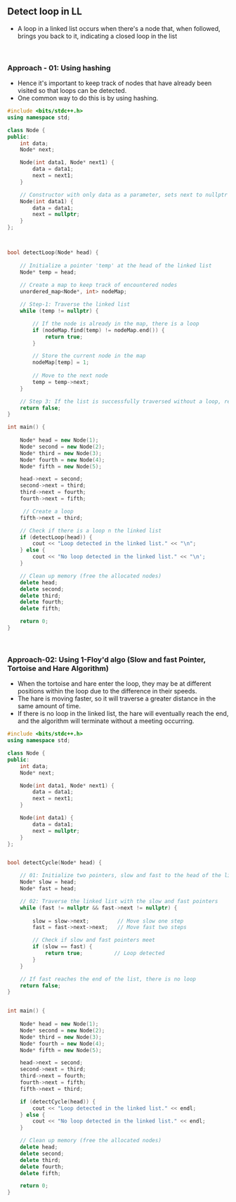 ## Detect loop in LL
- A loop in a linked list occurs when there's a node that, when followed, brings you back to it, indicating a closed loop in the list

<br>

### Approach - 01: Using hashing
- Hence it's important to keep track of nodes that have already been visited so that loops can be detected.
- One common way to do this is by using hashing.

```cpp
#include <bits/stdc++.h>
using namespace std;

class Node {
public:
    int data;        
    Node* next;

    Node(int data1, Node* next1) {
        data = data1;
        next = next1;
    }

    // Constructor with only data as a parameter, sets next to nullptr
    Node(int data1) {
        data = data1;
        next = nullptr;
    }
};



bool detectLoop(Node* head) {
    
    // Initialize a pointer 'temp' at the head of the linked list
    Node* temp = head;  
    
    // Create a map to keep track of encountered nodes
    unordered_map<Node*, int> nodeMap;  

    // Step-1: Traverse the linked list
    while (temp != nullptr) {

        // If the node is already in the map, there is a loop
        if (nodeMap.find(temp) != nodeMap.end()) {
            return true;
        }

        // Store the current node in the map
        nodeMap[temp] = 1;
        
        // Move to the next node
        temp = temp->next;  
    }

    // Step 3: If the list is successfully traversed without a loop, return false
    return false;
}

int main() {
   
    Node* head = new Node(1);
    Node* second = new Node(2);
    Node* third = new Node(3);
    Node* fourth = new Node(4);
    Node* fifth = new Node(5);

    head->next = second;
    second->next = third;
    third->next = fourth;
    fourth->next = fifth;

     // Create a loop
    fifth->next = third; 

    // Check if there is a loop n the linked list
    if (detectLoop(head)) {
        cout << "Loop detected in the linked list." << "\n";
    } else {
        cout << "No loop detected in the linked list." << "\n';
    }

    // Clean up memory (free the allocated nodes)
    delete head;
    delete second;
    delete third;
    delete fourth;
    delete fifth;

    return 0;
}
```

<br>

### Approach-02: Using 1-Floy'd algo (Slow and fast Pointer, Tortoise and Hare Algorithm)
- When the tortoise and hare enter the loop, they may be at different positions within the loop due to the difference in their speeds.
- The hare is moving faster, so it will traverse a greater distance in the same amount of time.
- If there is no loop in the linked list, the hare will eventually reach the end, and the algorithm will terminate without a meeting occurring.


```cpp
#include <bits/stdc++.h>
using namespace std;

class Node {
public:
    int data;        
    Node* next;

    Node(int data1, Node* next1) {
        data = data1;
        next = next1;
    }

    Node(int data1) {
        data = data1;
        next = nullptr;
    }
};


bool detectCycle(Node* head) {

    // 01: Initialize two pointers, slow and fast to the head of the linked list
    Node* slow = head;
    Node* fast = head;

    // 02: Traverse the linked list with the slow and fast pointers
    while (fast != nullptr && fast->next != nullptr) {
        
        slow = slow->next;         // Move slow one step
        fast = fast->next->next;   // Move fast two steps

        // Check if slow and fast pointers meet
        if (slow == fast) {
            return true;          // Loop detected
        }
    }

    // If fast reaches the end of the list, there is no loop
    return false;
}


int main() {
    
    Node* head = new Node(1);
    Node* second = new Node(2);
    Node* third = new Node(3);
    Node* fourth = new Node(4);
    Node* fifth = new Node(5);

    head->next = second;
    second->next = third;
    third->next = fourth;
    fourth->next = fifth;
    fifth->next = third; 

    if (detectCycle(head)) {
        cout << "Loop detected in the linked list." << endl;
    } else {
        cout << "No loop detected in the linked list." << endl;
    }

    // Clean up memory (free the allocated nodes)
    delete head;
    delete second;
    delete third;
    delete fourth;
    delete fifth;

    return 0;
}

```
